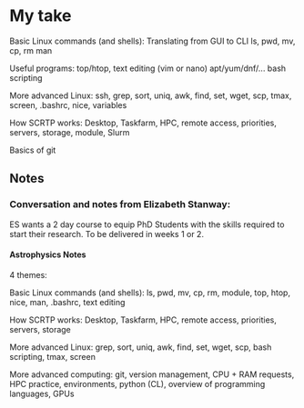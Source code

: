 # My take

Basic Linux commands (and shells):
Translating from GUI to CLI
ls, pwd, mv, cp, rm
man

Useful programs:
top/htop, text editing (vim or nano)
apt/yum/dnf/...
bash scripting


More advanced Linux:
ssh, grep, sort, uniq, awk, find, set, wget, scp, tmax, screen, .bashrc, nice, variables

How SCRTP works:
Desktop, Taskfarm, HPC, remote access, priorities, servers, storage, module, Slurm

Basics of git

## Notes

### Conversation and notes from Elizabeth Stanway:

ES wants a 2 day course to equip PhD Students with the skills required to start their research. To be delivered in weeks 1 or 2.

#### Astrophysics Notes

4 themes:

Basic Linux commands (and shells):
ls, pwd, mv, cp, rm, module, top, htop, nice, man, .bashrc, text editing

How SCRTP works:
Desktop, Taskfarm, HPC, remote access, priorities, servers, storage

More advanced Linux:
grep, sort, uniq, awk, find, set, wget, scp, bash scripting, tmax, screen

More advanced computing:
git, version management, CPU + RAM requests, HPC practice, environments, python (CL), overview of programming languages, GPUs
